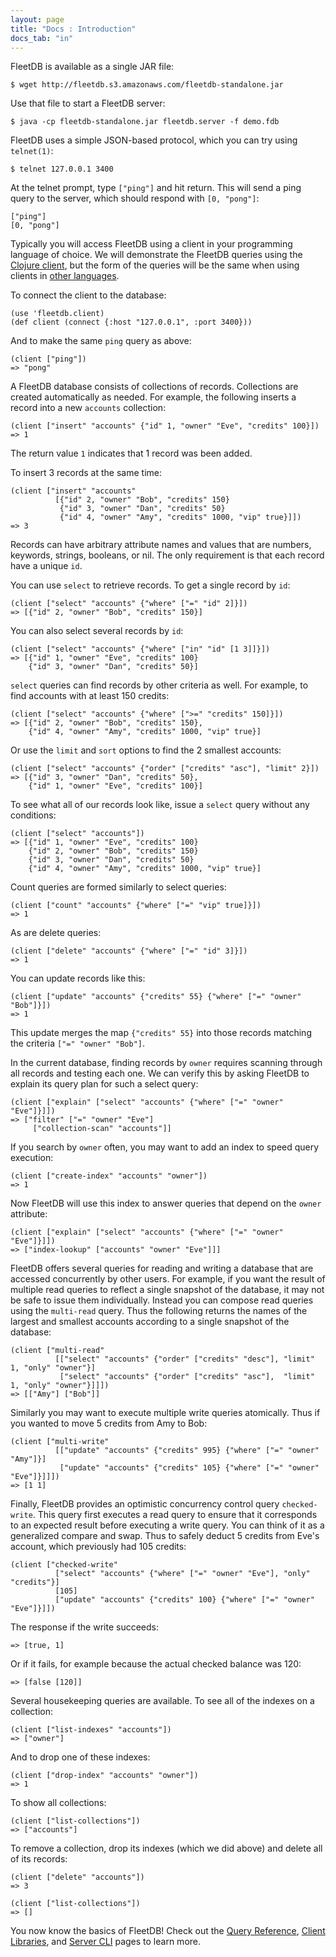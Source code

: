 ```yaml
---
layout: page
title: "Docs : Introduction"
docs_tab: "in"
---
```


FleetDB is available as a single JAR file:

    $ wget http://fleetdb.s3.amazonaws.com/fleetdb-standalone.jar

Use that file to start a FleetDB server:

    $ java -cp fleetdb-standalone.jar fleetdb.server -f demo.fdb

FleetDB uses a simple JSON-based protocol, which you can try using `telnet(1)`:

    $ telnet 127.0.0.1 3400

At the telnet prompt, type `["ping"]` and hit return. This will send a ping query to the server, which should respond with `[0, "pong"]`:

    ["ping"]
    [0, "pong"]

Typically you will access FleetDB using a client in your programming language of choice. We will demonstrate the FleetDB queries using the [Clojure client](http://github.com/mmcgrana/fleetdb-client), but the form of the queries will be the same when using clients in [other languages](/docs/clients.html).

To connect the client to the database:

    (use 'fleetdb.client)
    (def client (connect {:host "127.0.0.1", :port 3400}))

And to make the same `ping` query as above:

    (client ["ping"])
    => "pong"

A FleetDB database consists of collections of records. Collections are created automatically as needed. For example, the following inserts a record into a new `accounts` collection:

    (client ["insert" "accounts" {"id" 1, "owner" "Eve", "credits" 100}])
    => 1

The return value `1` indicates that 1 record was been added.

To insert 3 records at the same time:

    (client ["insert" "accounts"
              [{"id" 2, "owner" "Bob", "credits" 150}
               {"id" 3, "owner" "Dan", "credits" 50}
               {"id" 4, "owner" "Amy", "credits" 1000, "vip" true}]])
    => 3

Records can have arbitrary attribute names and values that are numbers, keywords, strings, booleans, or nil. The only requirement is that each record have a unique `id`.

You can use `select` to retrieve records. To get a single record by `id`:

    (client ["select" "accounts" {"where" ["=" "id" 2]}])
    => [{"id" 2, "owner" "Bob", "credits" 150}]

You can also select several records by `id`:

    (client ["select" "accounts" {"where" ["in" "id" [1 3]]}])
    => [{"id" 1, "owner" "Eve", "credits" 100}
        {"id" 3, "owner" "Dan", "credits" 50}]

`select` queries can find records by other criteria as well. For example, to find accounts with at least 150 credits:

    (client ["select" "accounts" {"where" [">=" "credits" 150]}])
    => [{"id" 2, "owner" "Bob", "credits" 150},
        {"id" 4, "owner" "Amy", "credits" 1000, "vip" true}]

Or use the `limit` and `sort` options to find the 2 smallest accounts:

    (client ["select" "accounts" {"order" ["credits" "asc"], "limit" 2}])
    => [{"id" 3, "owner" "Dan", "credits" 50},
        {"id" 1, "owner" "Eve", "credits" 100}]

To see what all of our records look like, issue a `select` query without any conditions:

    (client ["select" "accounts"])
    => [{"id" 1, "owner" "Eve", "credits" 100}
        {"id" 2, "owner" "Bob", "credits" 150}
        {"id" 3, "owner" "Dan", "credits" 50}
        {"id" 4, "owner" "Amy", "credits" 1000, "vip" true}]

Count queries are formed similarly to select queries:

    (client ["count" "accounts" {"where" ["=" "vip" true]}])
    => 1

As are delete queries:

    (client ["delete" "accounts" {"where" ["=" "id" 3]}])
    => 1

You can update records like this:

    (client ["update" "accounts" {"credits" 55} {"where" ["=" "owner" "Bob"]}])
    => 1

This update merges the map `{"credits" 55}` into those records matching the criteria `["=" "owner" "Bob"]`.

In the current database, finding records by `owner` requires scanning through all records and testing each one. We can verify this by asking FleetDB to explain its query plan for such a select query:

    (client ["explain" ["select" "accounts" {"where" ["=" "owner" "Eve"]}]])
    => ["filter" ["=" "owner" "Eve"]
         ["collection-scan" "accounts"]]

If you search by `owner` often, you may want to add an index to speed query execution:

    (client ["create-index" "accounts" "owner"])
    => 1

Now FleetDB will use this index to answer queries that depend on the `owner` attribute:

    (client ["explain" ["select" "accounts" {"where" ["=" "owner" "Eve"]}]])
    => ["index-lookup" ["accounts" "owner" "Eve"]]]

FleetDB offers several queries for reading and writing a database that are accessed concurrently by other users. For example, if you want the result of multiple read queries to reflect a single snapshot of the database, it may not be safe to issue them individually. Instead you can compose read queries using the `multi-read` query. Thus the following returns the names of the largest and smallest accounts according to a single snapshot of the database:

    (client ["multi-read"
              [["select" "accounts" {"order" ["credits" "desc"], "limit" 1, "only" "owner"}]
               ["select" "accounts" {"order" ["credits" "asc"],  "limit" 1, "only" "owner"}]]])
    => [["Amy"] ["Bob"]]

Similarly you may want to execute multiple write queries atomically. Thus if you wanted to move 5 credits from Amy to Bob:

    (client ["multi-write"
              [["update" "accounts" {"credits" 995} {"where" ["=" "owner" "Amy"]}]
               ["update" "accounts" {"credits" 105} {"where" ["=" "owner" "Eve"]}]]])
    => [1 1]

Finally, FleetDB provides an optimistic concurrency control query `checked-write`. This query first executes a read query to ensure that it corresponds to an expected result before executing a write query. You can think of it as a generalized compare and swap. Thus to safely deduct 5 credits from Eve's account, which previously had 105 credits:

    (client ["checked-write"
              ["select" "accounts" {"where" ["=" "owner" "Eve"], "only" "credits"}]
              [105]
              ["update" "accounts" {"credits" 100} {"where" ["=" "owner" "Eve"]}]])

The response if the write succeeds:

    => [true, 1]

Or if it fails, for example because the actual checked balance was 120:

    => [false [120]]

Several housekeeping queries are available. To see all of the indexes on a collection:

    (client ["list-indexes" "accounts"])
    => ["owner"]

And to drop one of these indexes:

    (client ["drop-index" "accounts" "owner"])
    => 1

To show all collections:

    (client ["list-collections"])
    => ["accounts"]

To remove a collection, drop its indexes (which we did above) and delete all of its records:

    (client ["delete" "accounts"])
    => 3

    (client ["list-collections"])
    => []

You now know the basics of FleetDB! Check out the [Query Reference](/docs/queries.html), [Client Libraries](/docs/clients.html), and  [Server CLI](/docs/server.html) pages to learn more.
